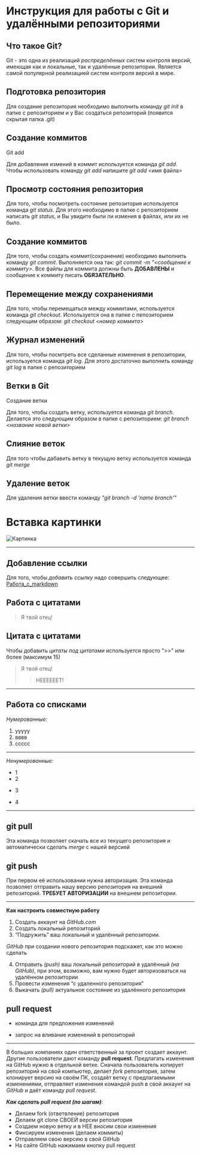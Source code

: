 # Инструкция для работы с Git и удалёнными репозиториями

## Что такое Git?

Git - это одна из реализаций *распределённых* систем контроля версий, имеющая как и локальные, так и удалённые репозитории. Является самой популярной реализацией систем контроля версий в мире.

## Подготовка репозитория
Для создание репозитория необходимо выполнить команду *git init*  в папке с репозиторием и у Вас создаться репозиторий (появится скрытая папка .git)

## Создание коммитов

Git add

Для добавления измений в коммит используется команда *git add*. Чтобы использовать команду *git add* напишите *git add* <имя файла>

## Просмотр состояния репозитория
Для того, чтобы посмотреть состояние репозитория используется команда *git status*. Для этого необходимо в папке с репозиторием написать *git status*, и Вы увидите были ли измения в файлах, или их не было.

## Создание коммитов
Для того, чтобы создать коммит(сохранение) необходимо выполнить команду *git commit*. Выполняется она так: *git commit -m "<сообщение к коммиту>*. Все файлы для коммита должны быть **ДОБАВЛЕНЫ** и сообщение к коммиту писать **ОБЯЗАТЕЛЬНО**.

## Перемещение между сохранениями
Для того, чтобы перемещаться между коммитами, используется команда *git checkout*. Используется она в папке с пепозиторием следующим образом: *git checkout <номер коммита>*

## Журнал изменений
Для того, чтобы посмтреть все сделанные изменения в репозитории, используется команда *git log*. Для этого достаточно выполнить команду *git log* в папке с репозиторием

## Ветки в Git

Создание ветки

Для того, чтобы создать ветку, используется команда *git branch*. Делается это следующим образом в папке с репозиторием: *git branch <название новой ветки>*

## Слияние веток

Для того чтобы дабавить ветку в текущую ветку используется команда *git merge <name branch>*

## Удаление веток
Для удаления ветки ввести команду *"git branch -d 'name branch'"*

# Вставка картинки

![Картинка](https://img.desktopwallpapers.ru/world/pics/wide/1920x1200/ec13dd5a2fb69efdb62c6b349de31e1f.jpg)

___

## Добавление ссылки

Для того, чтобы *добавить ссылку* надо совершить следующее: [Работа_с_markdown](https://yandex.ru/)

## Работа с цитатами

>Я твой отец!

## Цитата с цитатами

Чтобы добавить *цитаты под цитатами* используется просто ">>" или более (максимум 15)

>Я твой отец!
>>НЕЕЕЕЕЕТ!

---

## Работа со списками

*Нумерованные:*

1. ууууу
2. вввв
3. ссссс

---

*Ненумерованные:*

* 1
* 2
+ 3
- 4

---

## git pull

Эта команда позволяет скачать все из текущего репозитория и автоматически сделать *merge* с нашей версией

## git push
При первом её использовании нужна авторизация.
Эта команда позволяет отправить нашу версию репозитория на внешний репозиторий. **ТРЕБУЕТ АВТОРИЗАЦИИ** на внешнем репозитории.

---

**Как настроить совместную работу**

1. Создать аккаунт на *GitHub.com*
2. Создать локальный репозиторий
3. “Подружить” ваш локальный и удалённый репозитории. 
    
*GitHub* при создании нового репозитория подскажет, как это можно сделать
    
4. Отправить *(push)* ваш локальный репозиторий в удалённый *(на GitHub)*, при этом, возможно, вам нужно будет авторизоваться на удалённом репозитории
5. Провести изменения “с удаленного репозитория”
6. Выкачать *(pull)* актуальное состояние из удалённого репозитория

## pull request

- команда для предложения изменений 

- запрос на вливание изменений в репозиторий

---

В больших компаниях один ответственный за проект создает аккаунт. Другие пользователи дают команду **pull request**. Предлагать изменения на GitHub нужно в отдельной ветке. 
Сначала пользователь копирует репозиторий на свой компьютер, делает *fork* репозитория, затем клонирует версию на своём ПК, создаёт ветку с предлагаемыми изменениями, отправляет изменения командой push в свой аккаунт на *GitHub* и даёт команду *pull request*.
    
***Как сделать pull request (по шагам)***:

- Делаем fork (ответвление) репозитория
- Делаем git clone СВОЕЙ версии репозитория
- Создаем новую ветку и в НЕЕ вносим свои изменения
- Фиксируем изменения (делаем коммиты)
- Отправляем свою версию в свой GitHub
- На сайте GitHub нажимаем кнопку pull request
